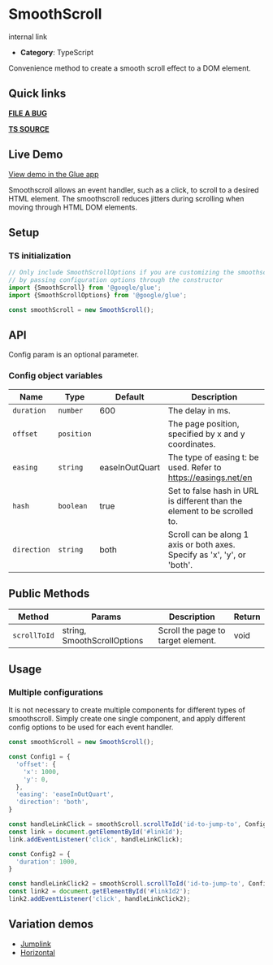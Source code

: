 # SmoothScroll

internal link

<!--*
# Document freshness: For more information, see internal link
freshness: { owner: 'glue-eng-core' reviewed: '2023-07-05' }
*-->



-   **Category**: TypeScript

Convenience method to create a smooth scroll effect to a DOM element.

## Quick links

<section class="multicol">

**[FILE A BUG](https://b.corp.google.com/issues/new?component=86195&template=326202&title=%5BSmoothScroll%5D)**

**[TS SOURCE](/src/smoothscroll/index.ts)**

</section>

## Live Demo

[View demo in the Glue app](https://28-0-dot-glue-demo.appspot.com/components/smoothscroll/jump-link/basic)

Smoothscroll allows an event handler, such as a click, to scroll to a desired
HTML element. The smoothscroll reduces jitters during scrolling when moving
through HTML DOM elements.

## Setup

### TS initialization

```ts
// Only include SmoothScrollOptions if you are customizing the smoothscroll
// by passing configuration options through the constructor
import {SmoothScroll} from '@google/glue';
import {SmoothScrollOptions} from '@google/glue';

const smoothScroll = new SmoothScroll();
```



## API

Config param is an optional parameter.

### Config object variables

Name        | Type       | Default        | Description
----------- | ---------- | -------------- | -----------
`duration`  | `number`   | 600            | The delay in ms.
`offset`    | `position` |                | The page position, specified by x and y coordinates.
`easing`    | `string`   | easeInOutQuart | The type of easing t: be used. Refer to https://easings.net/en
`hash`      | `boolean`  | true           | Set to false hash in URL is different than the element to be scrolled to.
`direction` | `string`   | both           | Scroll can be along 1 axis or both axes. Specify as 'x', 'y', or 'both'.

## Public Methods

| Method         | Params              | Description           | Return
| -------------- | ------------------- | --------------------- | ------
| `scrollToId` | string, SmoothScrollOptions | Scroll the page to target element. | void

## Usage

### Multiple configurations

It is not necessary to create multiple components for different types of
smoothscroll. Simply create one single component, and apply different config
options to be used for each event handler.

```ts
const smoothScroll = new SmoothScroll();

const Config1 = {
  'offset': {
    'x': 1000,
    'y': 0,
  },
  'easing': 'easeInOutQuart',
  'direction': 'both',
}

const handleLinkClick = smoothScroll.scrollToId('id-to-jump-to', Config1);
const link = document.getElementById('#linkId');
link.addEventListener('click', handleLinkClick);

const Config2 = {
  'duration': 1000,
}

const handleLinkClick2 = smoothScroll.scrollToId('id-to-jump-to', Config2);
const link2 = document.getElementById('#linkId2');
link2.addEventListener('click', handleLinkClick2);
```

## Variation demos

-   [Jumplink](https://28-0-dot-glue-demo.appspot.com/components/smoothscroll/jump-link/basic)
-   [Horizontal](https://28-0-dot-glue-demo.appspot.com/components/smoothscroll/horizontal/basic)

